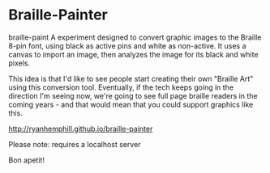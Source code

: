 # Braille-Painter
braille-paint
A experiment designed to convert graphic images to the Braille 8-pin font, using black as active pins and white as non-active. It uses a canvas to import an image, then analyzes the image for its black and white pixels. 

This idea is that I'd like to see people start creating their own "Braille Art" using this conversion tool. Eventually, if the tech keeps going in the direction I'm seeing now, we're going to see full page braille readers in the coming years - and that would mean that you could support graphics like this.

http://ryanhemphill.github.io/braille-painter

Please note: <canvas> requires a localhost server

Bon apetit!
